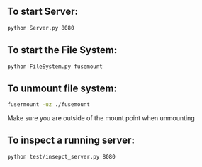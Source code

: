 ## To start Server:
```bash
python Server.py 8080
```
## To start the File System:
```bash
python FileSystem.py fusemount
```
## To unmount file system:
```bash
fusermount -uz ./fusemount
```
Make sure you are outside of the mount point when unmounting

## To inspect a running server:
```bash
python test/insepct_server.py 8080
```